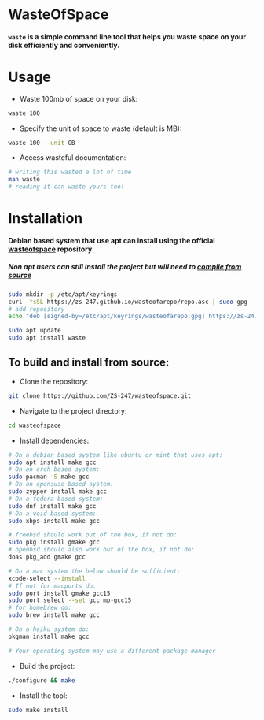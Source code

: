 # WasteOfSpace

#### `waste` is a simple command line tool that helps you waste space on your disk efficiently and conveniently.
# Usage
-  Waste 100mb of space on your disk:
```bash
waste 100
```
-  Specify the unit of space to waste (default is MB): 
```bash
waste 100 --unit GB
```
-  Access wasteful documentation:
```bash
# writing this wasted a lot of time
man waste
# reading it can waste yours too!
```
# Installation
#### Debian based system that use apt can install using the official [wasteofspace](https://zs-247.github.io/wasteofarepo/) repository
##### Non apt users can still install the project but will need to [compile from source](#to-build-and-install-from-source)
```bash
sudo mkdir -p /etc/apt/keyrings
curl -fsSL https://zs-247.github.io/wasteofarepo/repo.asc | sudo gpg --dearmor -o /etc/apt/keyrings/wasteofarepo.gpg
# add repository
echo "deb [signed-by=/etc/apt/keyrings/wasteofarepo.gpg] https://zs-247.github.io/wasteofarepo bookworm main" | sudo tee /etc/apt/sources.list.d/wasteofarepo.list
```
```bash
sudo apt update
sudo apt install waste
```
## To build and install from source:
-  Clone the repository:
```bash
git clone https://github.com/ZS-247/wasteofspace.git
```
-  Navigate to the project directory:
```bash
cd wasteofspace
```
- Install dependencies:
```bash
# On a debian based system like ubuntu or mint that uses apt:
sudo apt install make gcc
# On an arch based system:
sudo pacman -S make gcc
# On an opensuse based system:
sudo zypper install make gcc
# On a fedora based system:
sudo dnf install make gcc
# On a void based system:
sudo xbps-install make gcc

# freebsd should work out of the box, if not do:
sudo pkg install gmake gcc
# openbsd should also work out of the box, if not do:
doas pkg_add gmake gcc

# On a mac system the below should be sufficient:
xcode-select --install
# If not for macports do:
sudo port install gmake gcc15
sudo port select --set gcc mp-gcc15
# for homebrew do:
sudo brew install make gcc

# On a haiku system do:
pkgman install make gcc

# Your operating system may use a different package manager
```
- Build the project:
```bash
./configure && make
```
- Install the tool:
```bash
sudo make install
```
